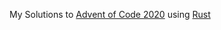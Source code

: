 My Solutions to [Advent of Code 2020](https://adventofcode.com/2020)
using [Rust](https://www.rust-lang.org/)
